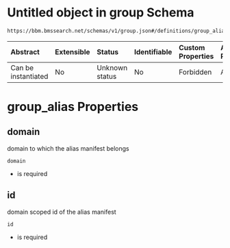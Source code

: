 # Untitled object in group Schema

```txt
https://bbm.bmssearch.net/schemas/v1/group.json#/definitions/group_alias
```



| Abstract            | Extensible | Status         | Identifiable | Custom Properties | Additional Properties | Access Restrictions | Defined In                                                                      |
| :------------------ | :--------- | :------------- | :----------- | :---------------- | :-------------------- | :------------------ | :------------------------------------------------------------------------------ |
| Can be instantiated | No         | Unknown status | No           | Forbidden         | Allowed               | none                | [group.schema.json*](../../schemas/v1/group.schema.json "open original schema") |

# group_alias Properties



## domain

domain to which the alias manifest belongs

`domain`

*   is required

## id

domain scoped id of the alias manifest

`id`

*   is required
